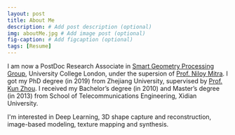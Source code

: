 ```yaml
---
layout: post
title: About Me
description: # Add post description (optional)
img: aboutMe.jpg # Add image post (optional)
fig-caption: # Add figcaption (optional)
tags: [Resume]
---
```


I am now a PostDoc Research Associate in [Smart Geometry Processing Group](https://geometry.cs.ucl.ac.uk/index.php), University College London, under the supersion of [Prof. Niloy Mitra](http://www0.cs.ucl.ac.uk/staff/n.mitra/index.html). I got my PhD degree (in 2019) from Zhejiang University, supervised by [Prof. Kun Zhou](http://kunzhou.net/). I received my Bachelor’s degree (in 2010) and Master’s degree (in 2013) from School of Telecommunications Engineering, Xidian University. 

I'm interested in Deep Learning, 3D shape capture and reconstruction, image-based modeling, texture mapping and synthesis. 
